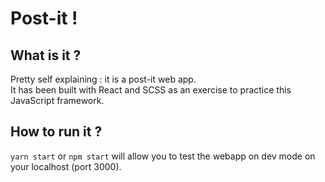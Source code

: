 # __Post-it !__

## What is it ?

Pretty self explaining : it is a post-it web app.  
It has been built with React and SCSS as an exercise to practice this JavaScript framework.

## How to run it ?

`yarn start` or `npm start` will allow you to test the webapp on dev mode on your localhost (port 3000).
